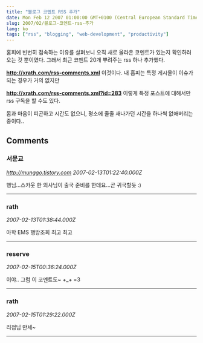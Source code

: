 ```yaml
---
title: "블로그 코멘트 RSS 추가"
date: Mon Feb 12 2007 01:00:00 GMT+0100 (Central European Standard Time)
slug: 2007/02/블로그-코멘트-rss-추가
lang: ko
tags: ["rss", "blogging", "web-development", "productivity"]
---
```


홈피에 빈번히 접속하는 이유를 살펴보니 오직 새로 올라온 코멘트가 있는지 확인하러 오는 것 뿐이였다.
그래서 최근 코멘트 20개 뿌려주는 rss 하나 추가했다.

**http://xrath.com/rss-comments.xml**
이것이다. 내 홈피는 특정 게시물이 이슈가 되는 경우가 거의 없지만 

**http://xrath.com/rss-comments.xml?id=283**
이렇게 특정 포스트에 대해서만 rss 구독을 할 수도 있다.

몸과 마음이 피곤하고 시간도 없으니, 평소에 줄줄 새나가던 시간을 하나씩 없애버리는 중이다..

## Comments

### 서문교
*http://munggo.tistory.com*
*2007-02-13T01:22:40.000Z*

행님...스카웃 한 의사님이 출국 준비를 한데요...곧 귀국할듯 :)

---

### rath
*2007-02-13T01:38:44.000Z*

아학 EMS 행방조회 최고 최고

---

### reserve
*2007-02-15T00:36:24.000Z*

이야.. 그럼 이 코멘트도~ +_+
=3

---

### rath
*2007-02-15T01:29:22.000Z*

리접님 만세~

---
